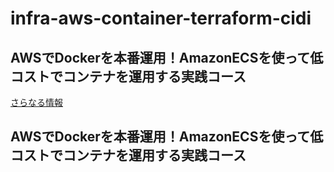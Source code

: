 # infra-aws-container-terraform-cidi

## AWSでDockerを本番運用！AmazonECSを使って低コストでコンテナを運用する実践コース

[さらなる情報](ec2_docker.md)

## AWSでDockerを本番運用！AmazonECSを使って低コストでコンテナを運用する実践コース


